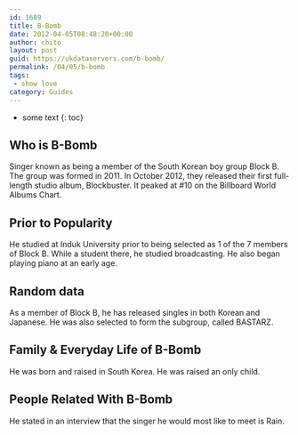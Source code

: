 ```yaml
---
id: 1689
title: B-Bomb
date: 2012-04-05T08:48:20+00:00
author: chito
layout: post
guid: https://ukdataservers.com/b-bomb/
permalink: /04/05/b-bomb
tags:
 - show love
category: Guides
---
```


* some text
{: toc}


## Who is  B-Bomb
                  
                  
                  
Singer known as being a member of the South Korean boy group Block B. The group was formed in 2011. In October 2012, they released their first full-length studio album, Blockbuster. It peaked at #10 on the Billboard World Albums Chart.
                  
                
                
                
## Prior to Popularity 
                  
                  
                  
He studied at Induk University prior to being selected as 1 of the 7 members of Block B. While a student there, he studied broadcasting. He also began playing piano at an early age.
                  
                
                
                
## Random data 
                  
                  
                  
As a member of Block B, he has released singles in both Korean and Japanese. He was also selected to form the subgroup, called BASTARZ.
                  
                
                
                
## Family & Everyday Life of B-Bomb
                  
                  
                  
He was born and raised in South Korea. He was raised an only child.
                  
                
                
                
## People Related With  B-Bomb
                  
                  
                  
He stated in an interview that the singer he would most like to meet is Rain.
                  
                
              
            
          
          
          
    
    
  
